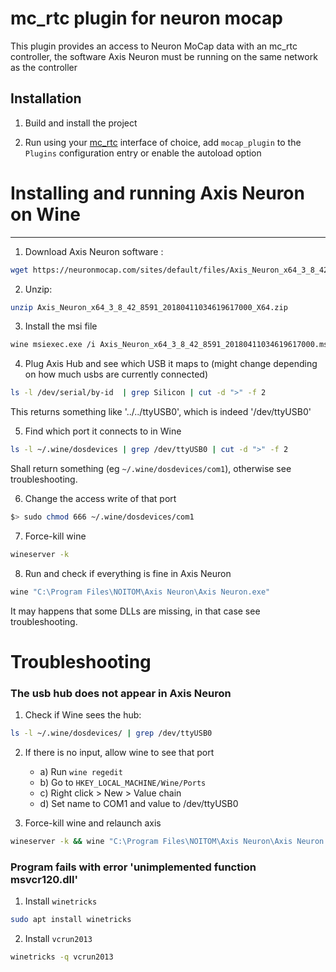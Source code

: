 mc_rtc plugin for neuron mocap
==

This plugin provides an access to Neuron MoCap data with an mc_rtc controller, the software Axis Neuron must be running on the same network as the controller

Installation
--

1. Build and install the project

2. Run using your [mc_rtc] interface of choice, add `mocap_plugin` to the `Plugins` configuration entry or enable the autoload option

[mc_rtc]: https://jrl-umi3218.github.io/mc_rtc/


# Installing and running Axis Neuron on Wine
--- 

1. Download Axis Neuron software : 
```bash
wget https://neuronmocap.com/sites/default/files/Axis_Neuron_x64_3_8_42_8591_20180411034619617000_X64.zip
```
2. Unzip: 
```bash 
unzip Axis_Neuron_x64_3_8_42_8591_20180411034619617000_X64.zip
```

3. Install the msi file
```bash 
wine msiexec.exe /i Axis_Neuron_x64_3_8_42_8591_20180411034619617000.msi
```

4. Plug Axis Hub and see which USB it maps to (might change depending on how much usbs are currently connected)
```bash 
ls -l /dev/serial/by-id  | grep Silicon | cut -d ">" -f 2
``` 
This returns something like '../../ttyUSB0', which is indeed '/dev/ttyUSB0'

5. Find which port it connects to in Wine
```bash
ls -l ~/.wine/dosdevices | grep /dev/ttyUSB0 | cut -d ">" -f 2
```
Shall return something (eg `~/.wine/dosdevices/com1`), otherwise see troubleshooting. 

6. Change the access write of that port 
```bash
$> sudo chmod 666 ~/.wine/dosdevices/com1 
```

7. Force-kill wine
```bash
wineserver -k 
```

8. Run and check if everything is fine in Axis Neuron
```bash
wine "C:\Program Files\NOITOM\Axis Neuron\Axis Neuron.exe" 
```
It may happens that some DLLs are missing, in that case see troubleshooting.  

# Troubleshooting
### The usb hub does not appear in Axis Neuron
1. Check if Wine sees the hub: 
```bash
ls -l ~/.wine/dosdevices/ | grep /dev/ttyUSB0
```

2. If there is no input, allow wine to see that port
   * a) Run `wine regedit`
   * b) Go to `HKEY_LOCAL_MACHINE/Wine/Ports`
   * c) Right click > New > Value chain 
   * d) Set name to COM1 and value to /dev/ttyUSB0

3. Force-kill wine and relaunch axis 
```bash 
wineserver -k && wine "C:\Program Files\NOITOM\Axis Neuron\Axis Neuron.exe" 
```

### Program fails with error 'unimplemented function msvcr120.dll'
1. Install `winetricks` 
```bash
sudo apt install winetricks
```

2. Install `vcrun2013`
```bash
winetricks -q vcrun2013
```
